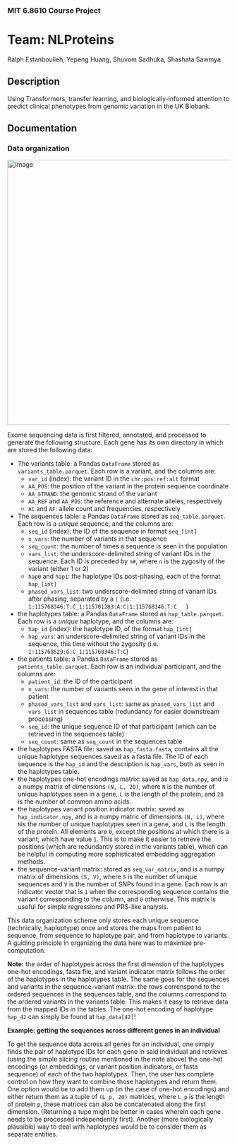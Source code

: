 ### MIT 6.8610 Course Project
# Team: NLProteins
Ralph Estanboulieh, Yepeng Huang, Shuvom Sadhuka, Shashata Sawmya

## Description
Using Transformers, transfer learning, and biologically-informed attention to predict clinical phenotypes from genomic variation in the UK Biobank.

## Documentation
### Data organization
<img width="600" alt="image" src="https://user-images.githubusercontent.com/34459243/205469380-ad9e68ee-178b-4d7c-8328-dfa889b7c432.png">

Exome sequencing data is first filtered, annotated, and processed to generate the following structure. Each gene has its own directory in which are stored the following data:
  - The variants table: a Pandas `DataFrame` stored as `variants_table.parquet`. Each row is a variant, and the columns are:
    - `var_id` (index): the variant ID in the `chr:pos:ref:alt` format 
    - `AA_POS`: the position of the variant in the protein sequence coordinate
    - `AA_STRAND`: the genomic strand of the variant
    - `AA_REF` and `AA_POS`: the reference and alternate alleles, respectively
    - `AC` and `AF`: allele count and frequencies, respectively
  - The sequences table: a Pandas `DataFrame` stored as `seq_table.parquet`. Each row is a *unique* sequence, and the columns are:
    - `seq_id` (index): the ID of the sequence in format `seq_[int]`
    - `n_vars`: the number of variants in that sequence
    - `seq_count`: the number of times a sequence is seen in the population
    - `vars_list`: the underscore-delimited string of variant IDs in the sequence. Each ID is preceded by `n#`, where `n` is the zygosity of the variant (either 1 or 2)
    - `hap0` and `hap1`: the haplotype IDs post-phasing, each of the format `hap_[int]`
    - `phased_vars_list`: two underscore-delimited string of variant IDs after phasing, separated by a `|` (i.e. `1:115768346:T:C_1:115701283:A:C|1:115768346:T:C	`)
  - the haplotypes table: a Pandas `DataFrame` stored as `hap_table.parquet`. Each row is a *unique* haplotype, and the columns are:
    - `hap_id` (index): the haplotype ID, of the format `hap_[int]`
    - `hap_vars`: an underscore-delimited string of variant IDs in the sequence, this time without the zygosity (i.e. `1:115768529:G:C_1:115768346:T:C`)
  - the patients table: a Pandas `DataFrame` stored as `patients_table.parquet`. Each row is an individual participant, and the columns are:
    - `patient_id`: the ID of the participant
    - `n_vars`: the number of variants seen in the gene of interest in that patient
    - `phased_vars_list` and `vars_list`: same as `phased_vars_list` and `vars_list` in sequences table (redundancy for easier downstream processing)
    - `seq_id`: the unique sequence ID of that participant (which can be retrieved in the sequences table)
    - `seq_count`: same as `seq_count` in the sequences table
  - the haplotypes FASTA file: saved as `hap_fasta.fasta`, contains all the unique haplotype sequences saved as a fasta file. The ID of each sequence is the `hap_id` and the description is `hap_vars`, both as seen in the haplotypes table.
  - the haplotypes one-hot encodings matrix: saved as `hap_data.npy`, and is a numpy matrix of dimensions `(N, L, 20)`, where `N` is the number of unique haplotypes seen in a gene, `L` is the length of the protein, and `20` is the number of common amino acids. 
  - the haplotypes variant position indicator matrix: saved as `hap_indicator.npy`, and is a numpy matric of dimensions `(N, L)`, where `N`is the number of unique haplotypes seen in a gene, and `L` is the length of the protein. All elements are `0`, except the positions at which there is a variant, which have value `1`. This is to make it easier to retrieve the positions (which are redundantly stored in the variants table), which can be helpful in computing more sophisticated embedding aggregation methods.
  - the sequence-variant matrix: stored as `seq_var_matrix`, and is a numpy matrix of dimensions `(S, V)`, where `S` is the number of unique sequences and `V` is the number of SNPs found in a gene. Each row is an indicator vector that is `1` when the corresponding sequence contains the variant corresponding to the column, and `0` otherwise. This matrix is useful for simple regressions and PRS-like analysis. 

This data organization scheme only stores each unique sequence (technically, haploptype) once and stores the maps from patient to sequence, from sequence to haplotype pair, and from haplotype to variants. A guiding principle in organizing the data here was to maximize pre-computation.

**Note:** the order of haplotypes across the first dimension of the haplotypes one-hot encodings, fasta file, and variant indicator matrix follows the order of the haplotypes in the haplotypes table. The same goes for the sequences and variants in the sequence-variant matrix: the rows correnspond to the ordered sequences in the sequences table, and the columns correspond to the ordered variants in the variants table. This makes it easy to retrieve data from the mapped IDs in the tables. The one-hot encoding of haplotype `hap_42` can simply be found at `hap_data[42]`!

**Example: getting the sequences across different genes in an individual** 

To get the sequence data across all genes for an individual, one simply finds the pair of haplotype IDs for each gene in said individual and retrieves (using the simple slicing routine mentioned in the note above) the one-hot encodings (or embeddings, or variant position indicators, or fasta sequence) of each of the two haplotypes. Then, the user has complete control on how they want to combine those haplotypes and return them. One option would be to add them up (in the case of one-hot encodings) and either return them as a tuple of `(L_p, 20)` matrices, where `L_p` is the length of protein `p`, these matrices can also be concatenated along the first dimension. (Returning a tupe might be better in cases wherein each gene needs to be processed independently first). Another (more biologically plausible) way to deal with haplotypes would be to consider them as separate entities. 

